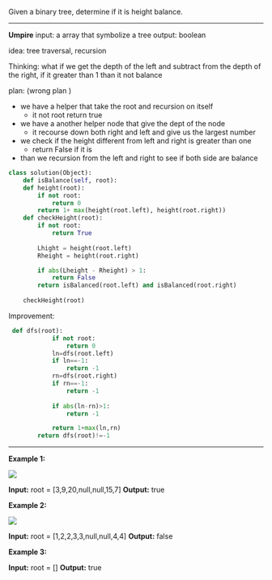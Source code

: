 Given a binary tree, determine if it is height balance.
****
**Umpire**
input: a array that symbolize a tree
output: boolean

idea: tree traversal, recursion

Thinking: what if we get the depth of the left and subtract from the depth of the right, if it greater than 1 than it not balance

plan: (wrong plan )
- we have a helper that take the root and recursion on itself
	- it not root return true
- we have a another helper node that give the dept of the node
	- it recourse down both right and left and give us the largest number
- we check if the height different from left and right is greater than one
	- return False if it is
- than we recursion from the left and right to see if both side are balance

```python
class solution(Object):
	def isBalance(self, root):
	def height(root):
		if not root:
			return 0
		return 1+ max(height(root.left), height(root.right))
	def checkHeight(root):
		if not root:
			return True
			
		Lhight = height(root.left)
		Rheight = height(root.right)

		if abs(Lheight - Rheight) > 1:
			return False
		return isBalanced(root.left) and isBalanced(root.right)
		
	checkHeight(root)
```

Improvement: 

```python
 def dfs(root):
            if not root:
                return 0
            ln=dfs(root.left)
            if ln==-1:
                return -1
            rn=dfs(root.right)
            if rn==-1:
                return -1
            
            if abs(ln-rn)>1:
                return -1

            return 1+max(ln,rn)
        return dfs(root)!=-1
```


****
**Example 1:**

![](https://assets.leetcode.com/uploads/2020/10/06/balance_1.jpg)

**Input:** root = [3,9,20,null,null,15,7]
**Output:** true

**Example 2:**

![](https://assets.leetcode.com/uploads/2020/10/06/balance_2.jpg)

**Input:** root = [1,2,2,3,3,null,null,4,4]
**Output:** false

**Example 3:**

**Input:** root = []
**Output:** true
